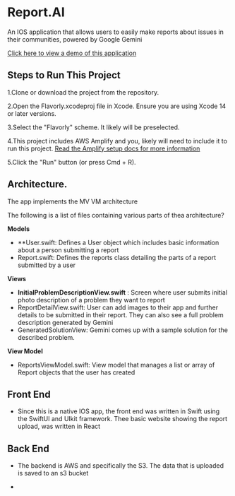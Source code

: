 # Report.AI
An IOS application that allows users to easily make reports about issues in their communities, powered by Google Gemini

[Click here to view a demo of this application](https://drive.google.com/file/d/1nU6rhfxY4cDx3AF6sCeHr5_-HSNznRcn/view?usp=sharing)

## Steps to Run This Project
1.Clone or download the project from the repository.

2.Open the Flavorly.xcodeproj file in Xcode. Ensure you are using Xcode 14 or later versions.

3.Select the "Flavorly" scheme. It likely will be preselected.

4.This project includes AWS Amplify and you, likely will need to include it to run this project. [Read the Amplify setup docs for more information](https://docs.amplify.aws/gen1/swift/start/getting-started/)

5.Click the "Run" button (or press Cmd + R).


## Architecture.

The app implements the MV  VM architecture

The following is a list of files containing various parts of thea architecture?

**Models**
- **User.swift: Defines a User object which includes basic information about a person submitting a report
- Report.swift: Defines the reports class detailing the parts of a report submitted by a user

**Views**
-  **InitialProblemDescriptionView.swift** : Screen where user submits initial photo description of a problem they want to report
-  ReportDetailView.swift: User can add images to their app and further details to be submitted in their report. They can also see a full problem description generated by Gemini
-  GeneratedSolutionView: Gemini comes up with a sample solution for the described problem.
  
**View Model**
- ReportsViewModel.swift: View model that manages a list or array of Report objects that the user has created

## Front End
- Since this is a native IOS app, the front end was written in Swift using the SwiftUI and UIkit framework.  Thee basic website showing the report upload, was written in React
  
## Back End
- The backend is AWS and specifically the S3. The data that is uploaded is saved to an s3 bucket

- 
